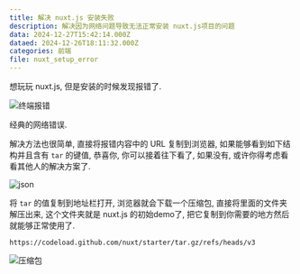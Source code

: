 ```yaml
---
title: 解决 nuxt.js 安装失败
description: 解决因为网络问题导致无法正常安装 nuxt.js项目的问题
data: 2024-12-27T15:42:14.000Z
dataed: 2024-12-26T18:11:32.000Z
categories: 前端
file: nuxt_setup_error
---
```


想玩玩 nuxt.js, 但是安装的时候发现报错了.

![终端报错](/image/nuxt_setup_error/1.webp)

经典的网络错误.

解决方法也很简单, 直接将报错内容中的 URL 复制到浏览器, 如果能够看到如下结构并且含有 `tar` 的键值, 恭喜你, 你可以接着往下看了, 如果没有, 或许你得考虑看看其他人的解决方案了.

![json](/image/nuxt_setup_error/2.webp)

将 `tar` 的值复制到地址栏打开, 浏览器就会下载一个压缩包, 直接将里面的文件夹解压出来, 这个文件夹就是 nuxt.js 的初始demo了, 把它复制到你需要的地方然后就能够正常使用了.

```
https://codeload.github.com/nuxt/starter/tar.gz/refs/heads/v3
```

![压缩包](/image/nuxt_setup_error/3.webp)